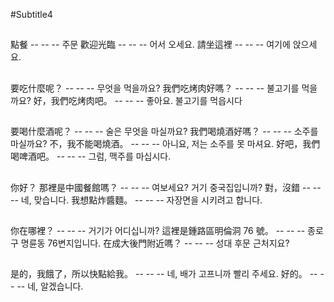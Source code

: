 #Subtitle4

##

點餐 -- -- -- 주문
歡迎光臨 -- -- -- 어서 오세요.
請坐這裡 -- -- -- 여기에 앉으세요.

##

要吃什麼呢？ -- -- -- 무엇을 먹을까요?
我們吃烤肉好嗎？ -- -- -- 불고기를 먹을까요?
好，我們吃烤肉吧。 -- -- -- 좋아요. 불고기를 먹읍시다

##

要喝什麼酒呢？ -- -- -- 술은 무엇을 마실까요?
我們喝燒酒好嗎？ -- -- -- 소주를 마실까요?
不，我不能喝燒酒。 -- -- -- 아니요, 저는 소주를 못 마셔요.
好吧，我們喝啤酒吧。 -- -- -- 그럼, 맥주를 마십시다.

##

你好？ 那裡是中國餐館嗎？ -- -- -- 여보세요? 거기 중국집입니까?
對，沒錯 -- -- -- 네, 맞습니다.
我想點炸醬麵。 -- -- -- 자장면을 시키려고 합니다.

##

你在哪裡？ -- -- -- 거기가 어디십니까?
這裡是鍾路區明倫洞 76 號。 -- -- -- 종로구 명륜동 76변지입니다.
在成大後門附近嗎？ -- -- -- 성대 후문 근처지요?

##

是的，我餓了，所以快點給我。 -- -- -- 네, 배가 고프니까 빨리 주세요.
好的。 -- -- -- 네, 알겠습니다.
